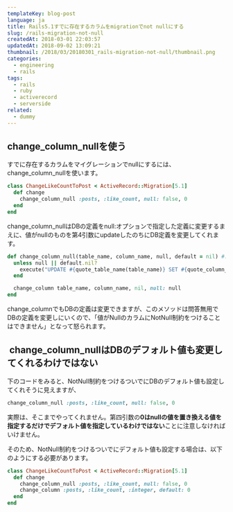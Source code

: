 ```yaml
---
templateKey: blog-post
language: ja
title: Rails5.1すでに存在するカラムをmigrationでnot nullにする
slug: /rails-migration-not-null
createdAt: 2018-03-01 22:03:57
updatedAt: 2018-09-02 13:09:21
thumbnail: /2018/03/20180301_rails-migration-not-null/thumbnail.png
categories:
  - engineering
  - rails
tags:
  - rails
  - ruby
  - activerecord
  - serverside
related:
  - dummy
---
```


<h2>change_column_nullを使う</h2>

すでに存在するカラムをマイグレーションでnullにするには、change_column_nullを使います。

```ruby
class ChangeLikeCountToPost < ActiveRecord::Migration[5.1]
  def change
    change_column_null :posts, :like_count, null: false, 0
  end
end

```

change_column_nullはDBの定義をnull:オプションで指定した定義に変更するまえに、値がnullのものを第4引数にupdateしたのちにDB定義を変更してくれます。

```ruby
def change_column_null(table_name, column_name, null, default = nil) #:nodoc:
  unless null || default.nil?
    execute("UPDATE #{quote_table_name(table_name)} SET #{quote_column_name(column_name)}=#{quote(default)} WHERE #{quote_column_name(column_name)} IS NULL")
  end

  change_column table_name, column_name, nil, null: null
end

```

<div class="adsense"></div>


change_columnでもDBの定義は変更できますが、このメソッドは問答無用でDBの定義を変更しにいくので、「値がNullのカラムにNotNull制約をつけることはできません」となって怒られます。

<h2> change_column_nullはDBのデフォルト値も変更してくれるわけではない</h2>

下のコードをみると、NotNull制約をつけるついでにDBのデフォルト値も設定してくれそうに見えますが、

```ruby
change_column_null :posts, :like_count, null: false, 0
```

実際は、そこまでやってくれません。第四引数の<strong>0はnullの値を置き換える値を指定するだけでデフォルト値を指定しているわけではない</strong>ことに注意しなければいけません。

そのため、NotNull制約をつけるついでにデフォルト値も設定する場合は、以下のようにする必要があります。

```ruby
class ChangeLikeCountToPost < ActiveRecord::Migration[5.1]
  def change
    change_column_null :posts, :like_count, null: false, 0
    change_column :posts, :like_count, :integer, default: 0
  end
end

```
